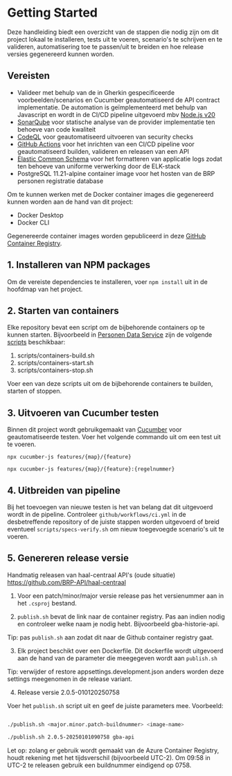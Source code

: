 # Getting Started

Deze handleiding biedt een overzicht van de stappen die nodig zijn om dit project lokaal te installeren, tests uit te voeren, scenario's te schrijven en te valideren, automatisering toe te passen/uit te breiden en hoe release versies gegenereerd kunnen worden.

## Vereisten
- Valideer met behulp van de in Gherkin gespecificeerde voorbeelden/scenarios en Cucumber geautomatiseerd de API contract implementatie. De automation is geïmplementeerd met behulp van Javascript en wordt in de CI/CD pipeline uitgevoerd mbv [Node.js v20](https://github.com/marketplace/actions/setup-node-js-environment)
- [SonarQube](https://docs.sonarsource.com/sonarqube/latest/) voor statische analyse van de provider implementatie ten behoeve van code kwaliteit
- [CodeQL](https://codeql.github.com/docs/) voor geautomatiseerd uitvoeren van security checks
- [GitHub Actions](https://docs.github.com/en/actions) voor het inrichten van een CI/CD pipeline voor geautomatiseerd builden, valideren en releasen van een API
- [Elastic Common Schema](https://www.elastic.co/guide/en/ecs-logging/overview/current/intro.html) voor het formatteren van applicatie logs zodat ten behoeve van uniforme verwerking door de ELK-stack
- PostgreSQL 11.21-alpine container image voor het hosten van de BRP personen registratie database

Om te kunnen werken met de Docker container images die gegenereerd kunnen worden aan de hand van dit project:
- Docker Desktop
- Docker CLI

Gegenereerde container images worden gepubliceerd in deze [GitHub Container Registry](https://github.com/features/packages).

## 1. Installeren van NPM packages

Om de vereiste dependencies te installeren, voer `npm install` uit in de hoofdmap van het project.

## 2. Starten van containers

Elke repository bevat een script om de bijbehorende containers op te kunnen starten. Bijvoorbeeld in [Personen Data Service](https://github.com/BRP-API/personen-data-service) zijn de volgende [scripts](https://github.com/BRP-API/personen-data-service/tree/main/scripts) beschikbaar:
1. scripts/containers-build.sh
2. scripts/containers-start.sh
3. scripts/containers-stop.sh

Voer een van deze scripts uit om de bijbehorende containers te builden, starten of stoppen.

## 3. Uitvoeren van Cucumber testen

Binnen dit project wordt gebruikgemaakt van [Cucumber](https://cucumber.io/docs/cucumber/) voor geautomatiseerde testen. Voer het volgende commando uit om een test uit te voeren.

`npx cucumber-js features/{map}/{feature}`

`npx cucumber-js features/{map}/{feature}:{regelnummer}`

## 4. Uitbreiden van pipeline

Bij het toevoegen van nieuwe testen is het van belang dat dit uitgevoerd wordt in de pipeline. Controleer `github/workflows/ci.yml` in de desbetreffende repository of de juiste stappen worden uitgevoerd of breid eventueel `scripts/specs-verify.sh` om nieuw toegevoegde scenario's uit te voeren.

## 5. Genereren release versie

Handmatig releasen van haal-centraal API's (oude situatie) https://github.com/BRP-API/haal-centraal

1. Voor een patch/minor/major versie release pas het versienummer aan in het `.csproj` bestand.

2. `publish.sh` bevat de link naar de container registry. Pas aan indien nodig en controleer welke naam je nodig hebt. Bijvoorbeeld gba-historie-api.

Tip: pas `publish.sh` aan zodat dit naar de Github container registry gaat.

3. Elk project beschikt over een Dockerfile. Dit dockerfile wordt uitgevoerd aan de hand van de parameter die meegegeven wordt aan `publish.sh`

Tip: verwijder of restore appsettings.development.json anders worden deze settings meegenomen in de release variant.

4. Release versie 2.0.5-010120250758

Voer het `publish.sh` script uit en geef de juiste parameters mee. Voorbeeld:

```sh

./publish.sh <major.minor.patch-buildnummer> <image-name>

./publish.sh 2.0.5-20250101090758 gba-api
```

Let op: zolang er gebruik wordt gemaakt van de Azure Container Registry, houdt rekening met het tijdsverschil (bijvoorbeeld UTC-2). Om 09:58 in UTC-2 te releasen gebruik een buildnummer eindigend op 0758.